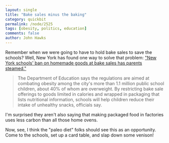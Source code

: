 ```yaml
---
layout: single 
title: "Bake sales minus the baking" 
category: quickbit
permalink: /node/2525
tags: [obesity, politics, education] 
comments: false 
author: John Hawks 
---
```


Remember when we were going to have to hold bake sales to save the schools? Well, New York has found one way to solve that problem: <a href="http://www.latimes.com/news/nationworld/nation/la-na-hometown-new-york21-2010mar21,0,1133725.story">"New York schools' ban on homemade goods at bake sales has parents steamed."</a>

<blockquote>The Department of Education says the regulations are aimed at combating obesity among the city's more than 1.1 million public school children, about 40% of whom are overweight. By restricting bake sale offerings to goods limited in calories and wrapped in packaging that lists nutritional information, schools will help children reduce their intake of unhealthy snacks, officials say.</blockquote>

I'm surprised they aren't also saying that making packaged food in factories uses less carbon than all those home ovens. 

Now, see, I think the "paleo diet" folks should see this as an opportunity. Come to the schools, set up a card table, and slap down some venison! 

